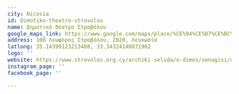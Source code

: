 ```yaml
---
city: Nicosia
id: Dimotiko-theatro-strovolou
name: Δημοτικό Θέατρο Στροβόλου
google_maps_link: https://www.google.com/maps/place/%CE%94%CE%B7%CE%BC%CE%BF%CF%84%CE%B9%CE%BA%CF%8C+%CE%98%CE%AD%CE%B1%CF%84%CF%81%CE%BF+%CE%A3%CF%84%CF%81%CE%BF%CE%B2%CF%8C%CE%BB%CE%BF%CF%85/@35.143943,33.3410393,17z/data=!3m1!4b1!4m5!3m4!1s0x14de1a215477c475:0xca7690acc6cdd49c!8m2!3d35.143943!4d33.343228
address: 100 Λεωφόρος Στροβόλου, 2020, Λευκωσία
latlong: 35.14399123213488, 33.34324140871982
logo: ''
website: https://www.strovolos.org.cy/archiki-selida/o-dimos/xenagisi/dimotiko-theatro/
instagram_page: ''
facebook_page: ''

---
```

